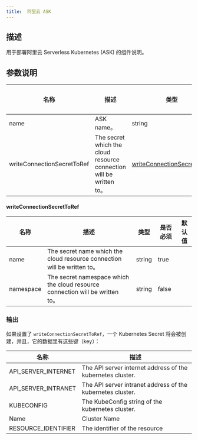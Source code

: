 ```yaml
---
title:  阿里云 ASK
---
```


## 描述

用于部署阿里云 Serverless Kubernetes (ASK) 的组件说明。

## 参数说明


 名称 | 描述 | 类型 | 是否必须 | 默认值 
 ------------ | ------------- | ------------- | ------------- | ------------- 
 name | ASK name。 | string | false |  
 writeConnectionSecretToRef | The secret which the cloud resource connection will be written to。 | [writeConnectionSecretToRef](#writeConnectionSecretToRef) | false |  


#### writeConnectionSecretToRef

 名称 | 描述 | 类型 | 是否必须 | 默认值 
 ------------ | ------------- | ------------- | ------------- | ------------- 
 name | The secret name which the cloud resource connection will be written to。 | string | true |  
 namespace | The secret namespace which the cloud resource connection will be written to。 | string | false |  


### 输出

如果设置了 `writeConnectionSecretToRef`，一个 Kubernetes Secret 将会被创建，并且，它的数据里有这些键（key）：

 名称 | 描述 
 ------------ | ------------- 
 API_SERVER_INTERNET | The API server internet address of the kubernetes cluster.
 API_SERVER_INTRANET | The API server intranet address of the kubernetes cluster.
 KUBECONFIG | The KubeConfig string of the kubernetes cluster.
 Name | Cluster Name
 RESOURCE_IDENTIFIER | The identifier of the resource
